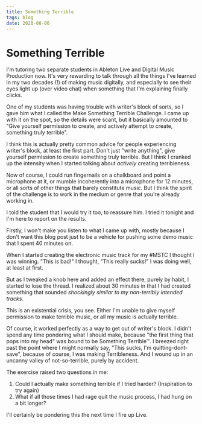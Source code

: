 ```yaml
---
title: Something Terrible
tags: blog
date: 2020-08-06
---
```

# Something Terrible

I'm tutoring two separate students in Ableton Live and Digital Music Production now. It's very rewarding to talk through all the things I've learned in my two decades (!) of making music digitally, and especially to see their eyes light up (over video chat) when something that I'm explaining finally clicks.

One of my students was having trouble with writer's block of sorts, so I gave him what I called the Make Something Terrible Challenge. I came up with it on the spot, so the details were scant, but it basically amounted to "Give yourself permission to create, and actively attempt to create, something truly terrible".

I think this is actually pretty common advice for people experiencing writer's block, at least the first part. Don't just "write anything", give yourself permission to create something truly terrible. But I think I cranked up the intensity when I started talking about _actively_ creating terribleness.

Now of course, I could run fingernails on a chalkboard and point a microphone at it, or mumble incoherently into a microphone for 12 minutes, or all sorts of other things that barely constitute music. But I think the spirit of the challenge is to work in the medium or genre that you're already working in.

I told the student that I would try it too, to reassure him. I tried it tonight and I'm here to report on the results.

Firstly, I won't make you listen to what I came up with, mostly because I don't want this blog post just to be a vehicle for pushing some demo music that I spent 40 minutes on.

When I started creating the electronic music track for my #MSTC I thought I was winning. "This is bad!" I thought, "This really sucks!" I was doing well, at least at first.

But as I tweaked a knob here and added an effect there, purely by habit, I started to lose the thread. I realized about 30 minutes in that I had created something that sounded _shockingly similar to my non-terribly intended tracks_.

This is an existential crisis, you see. Either I'm unable to give myself permission to make terrible music, or all my music is actually terrible.

Of course, it worked perfectly as a way to get out of writer's block. I didn't spend any time pondering what I should make, because "the first thing that pops into my head" was bound to be Something Terrible™. I breezed right past the point where I might normally say, "This sucks, I'm quitting-dont-save", because of course, I was making Terribleness. And I wound up in an uncanny valley of not-so-terrible, purely by accident.

The exercise raised two questions in me:

1. Could I actually make something terrible if I tried harder? (Inspiration to try again)
2. What if all those times I had rage quit the music process, I had hung on a bit longer?

I'll certainly be pondering this the next time I fire up Live.